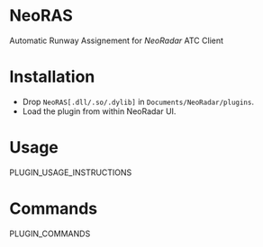 # NeoRAS
Automatic Runway Assignement for *NeoRadar* ATC Client <br>

# Installation
- Drop `NeoRAS[.dll/.so/.dylib]` in `Documents/NeoRadar/plugins`.
- Load the plugin from within NeoRadar UI.

# Usage
PLUGIN_USAGE_INSTRUCTIONS

# Commands
PLUGIN_COMMANDS